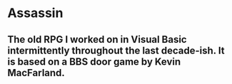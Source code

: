 # Assassin

## The old RPG I worked on in Visual Basic intermittently throughout the last decade-ish. It is based on a BBS door game by Kevin MacFarland.
